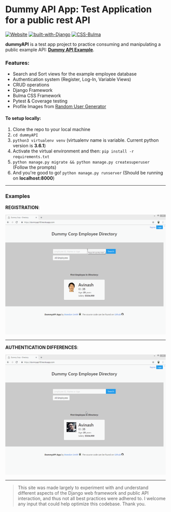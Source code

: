 # Dummy API App: Test Application for a public rest API

[![Website](https://img.shields.io/badge/website-live-brightgreen.svg?style=flat-square)](https://dummyapi18.herokuapp.com/) [![built-with-Django](https://img.shields.io/badge/Built%20With-Django%202.1.2-orange.svg?style=flat-square)](https://www.djangoproject.com/) [![CSS-Bulma](https://img.shields.io/badge/CSS-Bulma-blue.svg?style=flat-square)](https://bulma.io/)

**dummyAPI** is a test app project to practice consuming and manipulating a public example API: **[Dummy API Example](http://dummy.restapiexample.com/)**.

### Features:

- Search and Sort views for the example employee database
- Authentication system (Register, Log-In, Variable Views)
- CRUD operations
- Django Framework
- Bulma CSS Framework
- Pytest & Coverage testing
- Profile Images from [Random User Generator](https://randomuser.me/)

#### To setup locally:

1. Clone the repo to your local machine
2. `cd dummyAPI`
3. `python3 virtualenv venv` (virtualenv name is variable. Current python version is **3.6.1**)
4. Activate the virtual environment and then: `pip install -r requirements.txt`
5. `python manage.py migrate && python manage.py createsuperuser` (Follow the prompts)
6. And you're good to go! `python manage.py runserver` (Should be running on **localhost:8000**)

---

### Examples

**REGISTRATION**:

![Registration Gif](readme/registration.gif)

---

**AUTHENTICATION DIFFERENCES**:

![Authentication Changes Gif](readme/diff%20users.gif)

---

> This site was made largely to experiment with and understand different aspects of the Django web framework and public API interaction, and thus not all best practices were adhered to. I welcome any input that could help optimize this codebase. Thank you.
